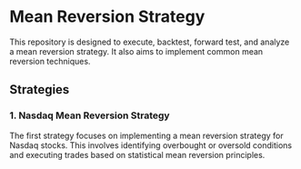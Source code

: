 # Mean Reversion Strategy

This repository is designed to execute, backtest, forward test, and analyze a mean reversion strategy. It also aims to implement common mean reversion techniques.

## Strategies

### 1. Nasdaq Mean Reversion Strategy
The first strategy focuses on implementing a mean reversion strategy for Nasdaq stocks. This involves identifying overbought or oversold conditions and executing trades based on statistical mean reversion principles.